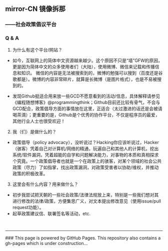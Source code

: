 ## mirror-CN 镜像拆那
### ——社会政策倡议平台

### Q & A

1. 为什么有这个平台/网站？
+ 如今，互联网上的简体中文资源越来越少。这个原因不只是“墙”GFW的原因，更是因为简体中文的众多使用者们（大陆），使用微博、微信来记载和传播信息和知识。 微信的内容是无法被搜索到的，微博的勉强可以搜到（百度还是谷歌都是）。微博的内容非常碎片，就算是长微博（是图片格式），也是不易被搜到的。

+ 发现Github挺适合用来放一些GCD不愿意看到的活动/信息，具体解释请参见《编程随想博客》@programmingthink；Github目前还比较有骨气，不会与GCD配合，政策倡导方面的事情放在这里，正适合（太过激进的话还是会被请喝茶滴）；更重要的是，Github是个优秀的协作平台，不仅是程序员的最爱，其他行业人士也很受欢迎！

2. 我（们）是做什么的？
+ 政策倡导（policy advocacy），没听说过？Hacking你应该听说过，Hacker（骇客）凭着自己对计算机/网络的精通，玩遍自己和其他人的计算机，挖出系统/软件漏洞，凭着超能的自学和问题解决能力，对事物的本质和真相探求个究竟。一个政策倡导者也就是一个在政策上的骇客，对某个领域的社会公共政策（尽力）了如指掌，找出政策漏洞，对政策受害者以协助/维权，并推动政策的积极改革。

3. 这里会有什么内容？用来做什么？
+ 初步我尝试把天朝的一些社会政策/法律法规放上来，特别是一些我们想对其进行修改的法律/政策，方便集思广义，对文本提出修改意见（使用issue/pull request功能）。
+ 起草政策建议信、联署签名等活动，etc.


<br>



<hr>
### This page is powered by GitHub Pages.
This repository also contains a gh-pages which is under construction...
